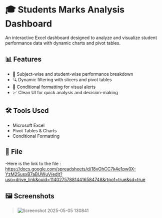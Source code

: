 # 🎓 Students Marks Analysis Dashboard

An interactive Excel dashboard designed to analyze and visualize student performance data with dynamic charts and pivot tables.

## 📊 Features
- 📌 Subject-wise and student-wise performance breakdown
- 🔍 Dynamic filtering with slicers and pivot tables
- 🎨 Conditional formatting for visual alerts
- 📈 Clean UI for quick analysis and decision-making

## 🛠️ Tools Used
- Microsoft Excel
- Pivot Tables & Charts
- Conditional Formatting

## 📂 File
  -Here is the link to the file :
   https://docs.google.com/spreadsheets/d/18vOhCC7k4e1pw0X-YzM2SusxB7aBUWuV/edit?usp=drive_link&ouid=114027578814416584748&rtpof=true&sd=true

## 🖼️ Screenshots
>   ![Screenshot 2025-05-05 130841](https://github.com/user-attachments/assets/bf702096-ac45-4de5-8d6c-6a4a809176d7)

